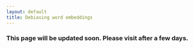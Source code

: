 ```yaml
---
layout: default
title: Debiasing word embeddings
---
```


### This page will be updated soon. Please visit after a few days.